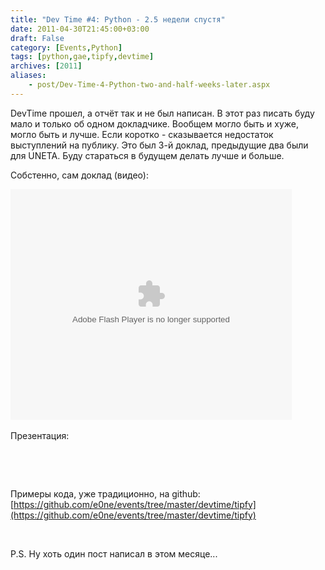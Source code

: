 ```yaml
---
title: "Dev Time #4: Python - 2.5 недели спустя"
date: 2011-04-30T21:45:00+03:00
draft: False
category: [Events,Python]
tags: [python,gae,tipfy,devtime]
archives: [2011]
aliases:
    - post/Dev-Time-4-Python-two-and-half-weeks-later.aspx
---
```



DevTime прошел, а отчёт так и не был написан. В этот раз писать буду мало и только об одном докладчике. Вообщем могло быть и хуже, могло быть и лучше. Если коротко - сказывается недостаток выступлений на публику. Это был 3-й доклад, предыдущие два были для UNETA. Буду стараться в будущем делать лучше и больше.

Собстенно, сам доклад (видео):


<object width="450" height="369">
<param name="video" value="http://static.video.yandex.ru/lite/dev-time/wu15a4sh6y.2507/" />
<param name="allowFullScreen" value="true" />
<param name="scale" value="noscale" /><embed type="application/x-shockwave-flash" width="450" height="369" src="http://static.video.yandex.ru/lite/dev-time/wu15a4sh6y.2507/" allowfullscreen="true" scale="noscale"></embed> 
</object>


Презентация:

 

 

Примеры кода, уже традиционно, на github: [https://github.com/e0ne/events/tree/master/devtime/tipfy](https://github.com/e0ne/events/tree/master/devtime/tipfy)

 

P.S. Ну хоть один пост написал в этом месяце...

